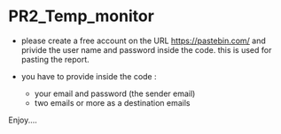 # PR2_Temp_monitor
- please create a free account on the URL https://pastebin.com/    and privide the user name and password inside the code. this is used for pasting the report.
- you have to provide inside the code :
  
  - your email and password (the sender email)
  - two emails or more as a destination emails

Enjoy....


